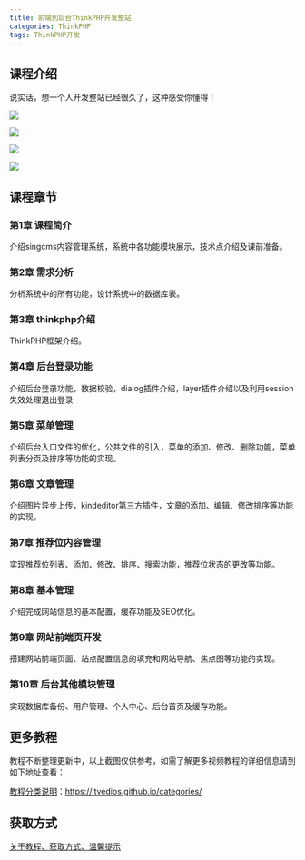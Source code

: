 ```yaml
---
title: 前端到后台ThinkPHP开发整站
categories: ThinkPHP
tags: ThinkPHP开发
---
```


## 课程介绍

说实话，想一个人开发整站已经很久了，这种感受你懂得！

![](http://oqn6ggw87.bkt.clouddn.com/前端到后台ThinkPHP开发整站1.png)

<!--more-->

![](http://oqn6ggw87.bkt.clouddn.com/前端到后台ThinkPHP开发整站2.png)

![](http://oqn6ggw87.bkt.clouddn.com/前端到后台ThinkPHP开发整站3.png)

![](http://oqn6ggw87.bkt.clouddn.com/前端到后台ThinkPHP开发整站4.png)

## 课程章节

### 第1章 课程简介

介绍singcms内容管理系统，系统中各功能模块展示，技术点介绍及课前准备。

### 第2章 需求分析

分析系统中的所有功能，设计系统中的数据库表。

### 第3章 thinkphp介绍

ThinkPHP框架介绍。

### 第4章 后台登录功能

介绍后台登录功能，数据校验，dialog插件介绍，layer插件介绍以及利用session失效处理退出登录

### 第5章 菜单管理

介绍后台入口文件的优化，公共文件的引入，菜单的添加、修改、删除功能，菜单列表分页及排序等功能的实现。

### 第6章 文章管理

介绍图片异步上传，kindeditor第三方插件，文章的添加、编辑、修改排序等功能的实现。

### 第7章 推荐位内容管理

实现推荐位列表、添加、修改、排序、搜索功能，推荐位状态的更改等功能。

### 第8章 基本管理

介绍完成网站信息的基本配置，缓存功能及SEO优化。

### 第9章 网站前端页开发

搭建网站前端页面、站点配置信息的填充和网站导航、焦点图等功能的实现。

### 第10章 后台其他模块管理

实现数据库备份、用户管理、个人中心、后台首页及缓存功能。

## 更多教程

教程不断整理更新中，以上截图仅供参考，如需了解更多视频教程的详细信息请到如下地址查看：

[教程分类说明](https://itvedios.github.io/categories/)：<https://itvedios.github.io/categories/>

## 获取方式

[关于教程、获取方式、温馨提示](https://itvedios.github.io/about/)